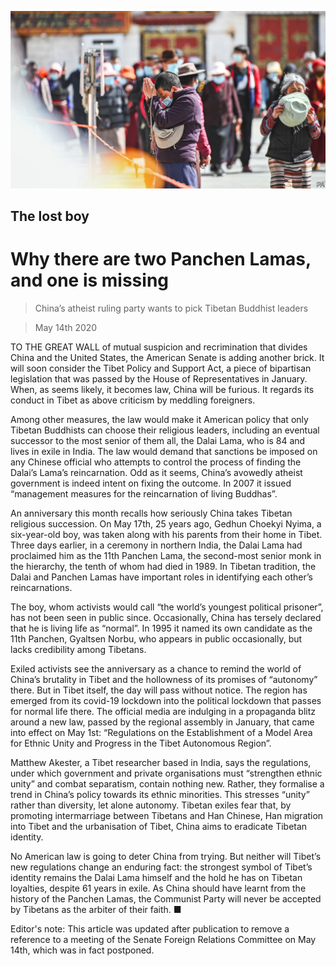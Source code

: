 ![](./images/20200516_CNP001.jpg)

## The lost boy

# Why there are two Panchen Lamas, and one is missing

> China’s atheist ruling party wants to pick Tibetan Buddhist leaders

> May 14th 2020

TO THE GREAT WALL of mutual suspicion and recrimination that divides China and the United States, the American Senate is adding another brick. It will soon consider the Tibet Policy and Support Act, a piece of bipartisan legislation that was passed by the House of Representatives in January. When, as seems likely, it becomes law, China will be furious. It regards its conduct in Tibet as above criticism by meddling foreigners.

Among other measures, the law would make it American policy that only Tibetan Buddhists can choose their religious leaders, including an eventual successor to the most senior of them all, the Dalai Lama, who is 84 and lives in exile in India. The law would demand that sanctions be imposed on any Chinese official who attempts to control the process of finding the Dalai’s Lama’s reincarnation. Odd as it seems, China’s avowedly atheist government is indeed intent on fixing the outcome. In 2007 it issued “management measures for the reincarnation of living Buddhas”.

An anniversary this month recalls how seriously China takes Tibetan religious succession. On May 17th, 25 years ago, Gedhun Choekyi Nyima, a six-year-old boy, was taken along with his parents from their home in Tibet. Three days earlier, in a ceremony in northern India, the Dalai Lama had proclaimed him as the 11th Panchen Lama, the second-most senior monk in the hierarchy, the tenth of whom had died in 1989. In Tibetan tradition, the Dalai and Panchen Lamas have important roles in identifying each other’s reincarnations.

The boy, whom activists would call “the world’s youngest political prisoner”, has not been seen in public since. Occasionally, China has tersely declared that he is living life as “normal”. In 1995 it named its own candidate as the 11th Panchen, Gyaltsen Norbu, who appears in public occasionally, but lacks credibility among Tibetans.

Exiled activists see the anniversary as a chance to remind the world of China’s brutality in Tibet and the hollowness of its promises of “autonomy” there. But in Tibet itself, the day will pass without notice. The region has emerged from its covid-19 lockdown into the political lockdown that passes for normal life there. The official media are indulging in a propaganda blitz around a new law, passed by the regional assembly in January, that came into effect on May 1st: “Regulations on the Establishment of a Model Area for Ethnic Unity and Progress in the Tibet Autonomous Region”.

Matthew Akester, a Tibet researcher based in India, says the regulations, under which government and private organisations must “strengthen ethnic unity” and combat separatism, contain nothing new. Rather, they formalise a trend in China’s policy towards its ethnic minorities. This stresses “unity” rather than diversity, let alone autonomy. Tibetan exiles fear that, by promoting intermarriage between Tibetans and Han Chinese, Han migration into Tibet and the urbanisation of Tibet, China aims to eradicate Tibetan identity.

No American law is going to deter China from trying. But neither will Tibet’s new regulations change an enduring fact: the strongest symbol of Tibet’s identity remains the Dalai Lama himself and the hold he has on Tibetan loyalties, despite 61 years in exile. As China should have learnt from the history of the Panchen Lamas, the Communist Party will never be accepted by Tibetans as the arbiter of their faith. ■

Editor's note: This article was updated after publication to remove a reference to a meeting of the Senate Foreign Relations Committee on May 14th, which was in fact postponed.